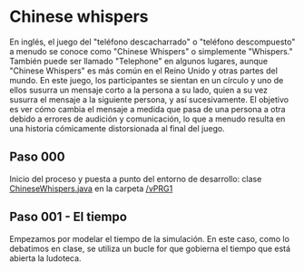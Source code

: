 # Chinese whispers

En inglés, el juego del "teléfono descacharrado" o "teléfono descompuesto" a menudo se conoce como "Chinese Whispers" o simplemente "Whispers." También puede ser llamado "Telephone" en algunos lugares, aunque "Chinese Whispers" es más común en el Reino Unido y otras partes del mundo. En este juego, los participantes se sientan en un círculo y uno de ellos susurra un mensaje corto a la persona a su lado, quien a su vez susurra el mensaje a la siguiente persona, y así sucesivamente. El objetivo es ver cómo cambia el mensaje a medida que pasa de una persona a otra debido a errores de audición y comunicación, lo que a menudo resulta en una historia cómicamente distorsionada al final del juego.

## Paso 000

Inicio del proceso y puesta a punto del entorno de desarrollo: clase [ChineseWhispers.java](ChineseWhispers.java) en la carpeta [/vPRG1](/)

## Paso 001 - El tiempo

Empezamos por modelar el tiempo de la simulación. En este caso, como lo debatimos en clase, se utiliza un bucle for que gobierna el tiempo que está abierta la ludoteca.


